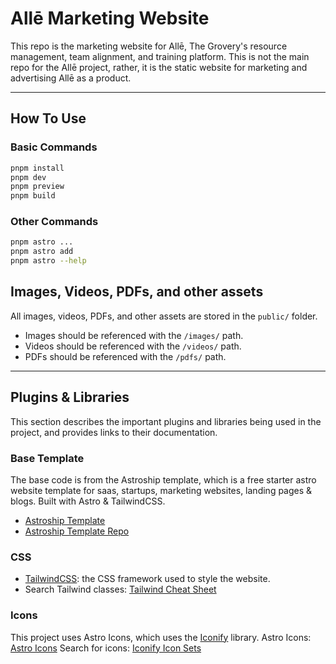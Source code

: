 # Allē Marketing Website

This repo is the marketing website for Allē, The Grovery's resource management, team alignment, and training platform. This is not the main repo for the Allē project, rather, it is the static website for marketing and advertising Allē as a product.

---

## How To Use

### Basic Commands

```bash
pnpm install
pnpm dev
pnpm preview
pnpm build
```

### Other Commands

```bash
pnpm astro ...
pnpm astro add
pnpm astro --help
```

## Images, Videos, PDFs, and other assets

All images, videos, PDFs, and other assets are stored in the `public/` folder.
- Images should be referenced with the `/images/` path.
- Videos should be referenced with the `/videos/` path.
- PDFs should be referenced with the `/pdfs/` path.

---

## Plugins & Libraries

This section describes the important plugins and libraries being used in the project, and provides links to their documentation.

### Base Template

The base code is from the Astroship template, which is a free starter astro website template for saas, startups, marketing websites, landing pages & blogs. Built with Astro & TailwindCSS.

- [Astroship Template](https://astroship.web3templates.com/)
- [Astroship Template Repo](https://github.com/surjithctly/astroship)

### CSS 

- [TailwindCSS](https://tailwindcss.com/): the CSS framework used to style the website.
- Search Tailwind classes: [Tailwind Cheat Sheet](https://nerdcave.com/tailwind-cheat-sheet)

### Icons

This project uses Astro Icons, which uses the [Iconify](https://iconify.design/) library.
Astro Icons: [Astro Icons](https://github.com/natemoo-re/astro-icon)
Search for icons: [Iconify Icon Sets](https://icon-sets.iconify.design/)